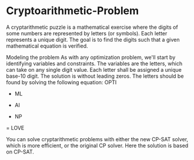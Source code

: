 # Cryptoarithmetic-Problem
A cryptarithmetic puzzle is a mathematical exercise where the digits of some numbers are represented by letters (or symbols). Each letter represents a unique digit. 
The goal is to find the digits such that a given mathematical equation is verified.

Modeling the problem
As with any optimization problem, we'll start by identifying variables and constraints. The variables are the letters, which can take on any single digit value.
Each letter shall be assigned a unique base-10 digit. The solution is without leading zeros. The letters should be found by solving the following equation:
OPTI 

+ ML 

+ AI 

+ NP 

= LOVE 

You can solve cryptarithmetic problems with either the new CP-SAT solver, which is more efficient, or the original CP solver. Here the solution is based on CP-SAT.

